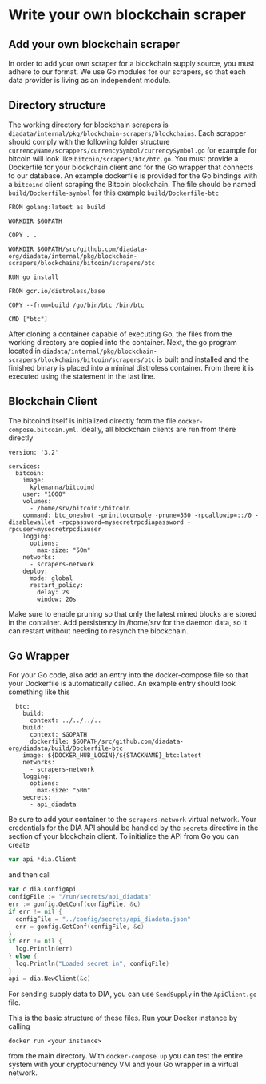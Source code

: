 # Write your own blockchain scraper

## Add your own blockchain scraper

In order to add your own scraper for a blockchain supply source, you must adhere to our format. We use Go modules for our scrapers, so that each data provider is living as an independent module.

## Directory structure

The working directory for blockchain scrapers is `diadata/internal/pkg/blockchain-scrapers/blockchains`. Each scrapper should comply with the following folder structure `currencyName/scrappers/currencySymbol/currencySymbol.go` for example for bitcoin will look like `bitcoin/scrapers/btc/btc.go`. You must provide a Dockerfile for your blockchain client and for the Go wrapper that connects to our database. An example dockerfile is provided for the Go bindings with a `bitcoind` client scraping the Bitcoin blockchain. The file should be named `build/Dockerfile-symbol` for this example `build/Dockerfile-btc`

```text
FROM golang:latest as build

WORKDIR $GOPATH

COPY . .

WORKDIR $GOPATH/src/github.com/diadata-org/diadata/internal/pkg/blockchain-scrapers/blockchains/bitcoin/scrapers/btc

RUN go install

FROM gcr.io/distroless/base

COPY --from=build /go/bin/btc /bin/btc

CMD ["btc"]
```

After cloning a container capable of executing Go, the files from the working directory are copied into the container. Next, the go program located in `diadata/internal/pkg/blockchain-scrapers/blockchains/bitcoin/scrapers/btc` is built and installed and the finished binary is placed into a mininal distroless container. From there it is executed using the statement in the last line.

## Blockchain Client

The bitcoind itself is initialized directly from the file `docker-compose.bitcoin.yml`. Ideally, all blockchain clients are run from there directly

```text
version: '3.2'

services:
  bitcoin:
    image:
      kylemanna/bitcoind
    user: "1000"
    volumes:
      - /home/srv/bitcoin:/bitcoin
    command: btc_oneshot -printtoconsole -prune=550 -rpcallowip=::/0 -disablewallet -rpcpassword=mysecretrpcdiapassword -rpcuser=mysecretrpcdiauser
    logging:
      options:
        max-size: "50m"
    networks:
      - scrapers-network
    deploy:
      mode: global
      restart_policy:
        delay: 2s
        window: 20s
```

Make sure to enable pruning so that only the latest mined blocks are stored in the container. Add persistency in /home/srv for the daemon data, so it can restart without needing to resynch the blockchain.

## Go Wrapper

For your Go code, also add an entry into the docker-compose file so that your Dockerfile is automatically called. An example entry should look something like this

```text
  btc:
    build:
      context: ../../../..
    build:
      context: $GOPATH
      dockerfile: $GOPATH/src/github.com/diadata-org/diadata/build/Dockerfile-btc
    image: ${DOCKER_HUB_LOGIN}/${STACKNAME}_btc:latest
    networks:
      - scrapers-network
    logging:
      options:
        max-size: "50m"
    secrets:
      - api_diadata
```

Be sure to add your container to the `scrapers-network` virtual network. Your credentials for the DIA API should be handled by the `secrets` directive in the section of your blockchain client. To initialize the API from Go you can create

```go
var api *dia.Client
```

and then call

```go
var c dia.ConfigApi
configFile := "/run/secrets/api_diadata"
err := gonfig.GetConf(configFile, &c)
if err != nil {
  configFile = "../config/secrets/api_diadata.json"
  err = gonfig.GetConf(configFile, &c)
}
if err != nil {
  log.Println(err)
} else {
  log.Println("Loaded secret in", configFile)
}
api = dia.NewClient(&c)
```

For sending supply data to DIA, you can use `SendSupply` in the `ApiClient.go` file.

This is the basic structure of these files. Run your Docker instance by calling

```text
docker run <your instance>
```

from the main directory. With `docker-compose up` you can test the entire system with your cryptocurrency VM and your Go wrapper in a virtual network.

